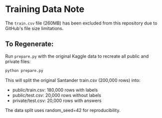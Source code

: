 # Training Data Note

The `train.csv` file (260MB) has been excluded from this repository due to GitHub's file size limitations.

## To Regenerate:
Run `prepare.py` with the original Kaggle data to recreate all public and private files:
```bash
python prepare.py
```

This will split the original Santander train.csv (200,000 rows) into:
- public/train.csv: 180,000 rows with labels
- public/test.csv: 20,000 rows without labels
- private/test.csv: 20,000 rows with answers

The data split uses random_seed=42 for reproducibility.